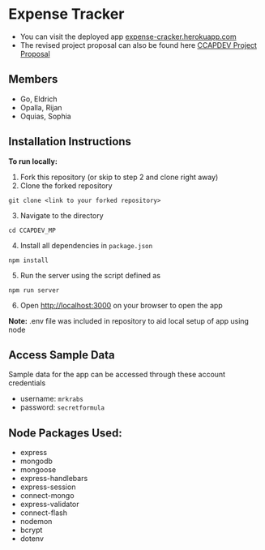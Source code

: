 # Expense Tracker

- You can visit the deployed app [expense-cracker.herokuapp.com](https://expense-cracker.herokuapp.com/)
- The revised project proposal can also be found here [CCAPDEV Project Proposal](CCAPDEV%20Project%20Proposal.pdf)

## Members
- Go, Eldrich
- Opalla, Rijan
- Oquias, Sophia

## Installation Instructions 
**To run locally:** 
1. Fork this repository (or skip to step 2 and clone right away)
2. Clone the forked repository 
```shell
git clone <link to your forked repository>
```
3. Navigate to the directory
```shell
cd CCAPDEV_MP
```
4. Install all dependencies in `package.json` 
```shell
npm install
```
5. Run the server using the script defined as 
```shell
npm run server
```
6. Open [http://localhost:3000](http://localhost:3000) on your browser to open the app

**Note:** .env file was included in repository to aid local setup of app using node

## Access Sample Data
Sample data for the app can be accessed through these account credentials
- username: `mrkrabs`
- password: `secretformula`

## Node Packages Used: 
- express
- mongodb
- mongoose
- express-handlebars
- express-session
- connect-mongo
- express-validator
- connect-flash
- nodemon
- bcrypt
- dotenv

